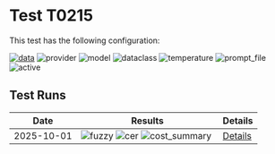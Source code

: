 # Test T0215

This test has the following configuration:

<a href="/humanities_data_benchmark/benchmarks/fraktur"><img src="https://img.shields.io/badge/data-fraktur-lightgrey" alt="data"></a>&nbsp;<img src="https://img.shields.io/badge/provider-genai-green" alt="provider">&nbsp;<img src="https://img.shields.io/badge/model-gemini--2.5--flash--lite--preview--09--2025-blue" alt="model">&nbsp;<img src="https://img.shields.io/badge/dataclass-Document-purple" alt="dataclass">&nbsp;<img src="https://img.shields.io/badge/temperature-0.0-ffff00" alt="temperature">&nbsp;<img src="https://img.shields.io/badge/prompt_file-prompt_optimized.txt-lightgrey" alt="prompt_file">&nbsp;<img src="https://img.shields.io/badge/active-yes-brightgreen" alt="active">


## Test Runs

<script src="https://code.jquery.com/jquery-3.6.0.min.js"></script>
<link rel="stylesheet" href="https://cdn.datatables.net/1.13.6/css/jquery.dataTables.min.css">
<script src="https://cdn.datatables.net/1.13.6/js/jquery.dataTables.min.js"></script><style>
    /* Square styles */
    .test-rectangle {
        display: inline-flex;
        height: 20px;
        border-radius: 3px;
        text-align: center;
        align-items: center;
        justify-content: center;
        font-size: 12px;
        font-weight: regular;
        color: white;
        padding: 0 5px;
        white-space: nowrap;
        overflow: hidden;
        text-overflow: ellipsis;
    }
    .test-square {
        display: inline-flex;
        width: 45px;
        height: 20px;
        border-radius: 3px;
        text-align: center;
        align-items: center;
        justify-content: center;
        font-size: 11px;
        font-weight: bold;
        color: white;
    }
    /* Inner table styles */
    .inner-table {
        width: 100%;
        border-collapse: collapse;
        margin: 0;
        padding: 0;
    }
    .inner-table th, .inner-table td {
        padding: 4px;
        text-align: left;
        border-bottom: 1px solid #ddd;
    }
    .inner-table th {
        background-color: #f2f2f2;
        font-weight: bold;
    }
    
    /* Sortable table styles */
    .sortable-table th[onclick] {
        cursor: pointer;
        user-select: none;
        transition: background-color 0.2s;
    }
    .sortable-table th[onclick]:hover {
        background-color: #e8e8e8;
    }
    
    /* Rules column styles */
    .inner-table td:nth-child(6) {
        max-width: 200px;
        word-wrap: break-word;
        overflow-wrap: break-word;
    }
    
    /* Radar chart container styles */
    #performanceRadar {
        border: 1px solid #ddd;
        border-radius: 8px;
        background-color: #fafafa;
    }
</style>
<table id="data-table" class="display">
  <thead><tr>
    <th>Date</th>
    <th>Results</th>
    <th>Details</th>

  </tr></thead>
  <tbody>
<tr>
    <td>2025-10-01</td>
    <td><img src="https://img.shields.io/badge/fuzzy-0.508-brightgreen" alt="fuzzy">&nbsp;<img src="https://img.shields.io/badge/cer-0.537-brightgreen" alt="cer">&nbsp;<img src="https://img.shields.io/badge/cost_summary-{'total_input_tokens': 3900, 'total_output_tokens': 13473, 'total_tokens': 17373, 'input_cost_usd': 0.00039, 'output_cost_usd': 0.005389, 'total_cost_usd': 0.005779, 'pricing_date': '2025--10--01', 'input_price_per_million': 0.1, 'output_price_per_million': 0.4}-brightgreen" alt="cost_summary">&nbsp;</td>
    <td><a href='/humanities_data_benchmark/archive/2025-10-01/T0215'>Details</a></td>
</tr>

  </tbody>
</table>

<script>
  $(document).ready(function() {
    $('#data-table').DataTable({
      "paging": true,
      "searching": true,
      "ordering": true,
      "info": true,
      "lengthMenu": [[10, 20, -1], [10, 20, "All"]],
    });
  });
</script>
